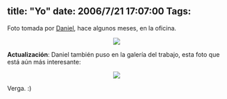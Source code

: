title: "Yo"
date: 2006/7/21 17:07:00
Tags: 
---
Foto tomada por <a target="_blank" href="http://www.damog.net/gallery/moblog/muchachito_site">Daniel</a>, hace algunos meses, en la oficina.

<p align="center"><img src="http://www.damog.net/files/pics/damog-ojos-pa-arriba.jpg"/></p>
<p align="left"><strong>Actualización</strong>: Daniel también puso en la galería del trabajo, esta foto que está aún más interesante:</p>
<p align="center"><img src="http://www.damog.net/files/pics/damog-santanero.jpg"/></p>
<p align="left">Verga. :) </p>
